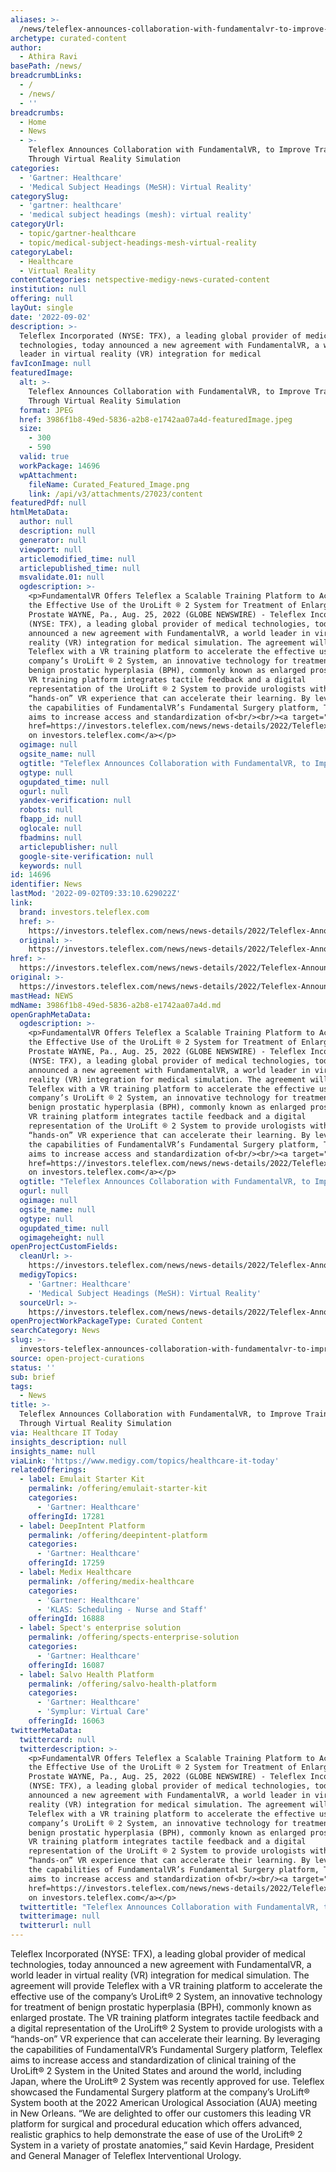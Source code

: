 ```yaml
---
aliases: >-
  /news/teleflex-announces-collaboration-with-fundamentalvr-to-improve-training-through-virtual-reality-simulation
archetype: curated-content
author:
  - Athira Ravi
basePath: /news/
breadcrumbLinks:
  - /
  - /news/
  - ''
breadcrumbs:
  - Home
  - News
  - >-
    Teleflex Announces Collaboration with FundamentalVR, to Improve Training
    Through Virtual Reality Simulation
categories:
  - 'Gartner: Healthcare'
  - 'Medical Subject Headings (MeSH): Virtual Reality'
categorySlug:
  - 'gartner: healthcare'
  - 'medical subject headings (mesh): virtual reality'
categoryUrl:
  - topic/gartner-healthcare
  - topic/medical-subject-headings-mesh-virtual-reality
categoryLabel:
  - Healthcare
  - Virtual Reality
contentCategories: netspective-medigy-news-curated-content
institution: null
offering: null
layOut: single
date: '2022-09-02'
description: >-
  Teleflex Incorporated (NYSE: TFX), a leading global provider of medical
  technologies, today announced a new agreement with FundamentalVR, a world
  leader in virtual reality (VR) integration for medical
favIconImage: null
featuredImage:
  alt: >-
    Teleflex Announces Collaboration with FundamentalVR, to Improve Training
    Through Virtual Reality Simulation
  format: JPEG
  href: 3986f1b8-49ed-5836-a2b8-e1742aa07a4d-featuredImage.jpeg
  size:
    - 300
    - 590
  valid: true
  workPackage: 14696
  wpAttachment:
    fileName: Curated_Featured_Image.png
    link: /api/v3/attachments/27023/content
featuredPdf: null
htmlMetaData:
  author: null
  description: null
  generator: null
  viewport: null
  articlemodified_time: null
  articlepublished_time: null
  msvalidate.01: null
  ogdescription: >-
    <p>FundamentalVR Offers Teleflex a Scalable Training Platform to Accelerate
    the Effective Use of the UroLift ® 2 System for Treatment of Enlarged
    Prostate WAYNE, Pa., Aug. 25, 2022 (GLOBE NEWSWIRE) - Teleflex Incorporated
    (NYSE: TFX), a leading global provider of medical technologies, today
    announced a new agreement with FundamentalVR, a world leader in virtual
    reality (VR) integration for medical simulation. The agreement will provide
    Teleflex with a VR training platform to accelerate the effective use of the
    company’s UroLift ® 2 System, an innovative technology for treatment of
    benign prostatic hyperplasia (BPH), commonly known as enlarged prostate. The
    VR training platform integrates tactile feedback and a digital
    representation of the UroLift ® 2 System to provide urologists with a
    “hands-on” VR experience that can accelerate their learning. By leveraging
    the capabilities of FundamentalVR’s Fundamental Surgery platform, Teleflex
    aims to increase access and standardization of<br/><br/><a target="_blank"
    href=https://investors.teleflex.com/news/news-details/2022/Teleflex-Announces-Collaboration-with-FundamentalVR-to-Improve-Training-ThroughVirtual-Reality-Simulation/default.aspx>Read
    on investors.teleflex.com</a></p>
  ogimage: null
  ogsite_name: null
  ogtitle: "Teleflex Announces Collaboration with FundamentalVR, to Improve Training Through\_Virtual Reality Simulation"
  ogtype: null
  ogupdated_time: null
  ogurl: null
  yandex-verification: null
  robots: null
  fbapp_id: null
  oglocale: null
  fbadmins: null
  articlepublisher: null
  google-site-verification: null
  keywords: null
id: 14696
identifier: News
lastMod: '2022-09-02T09:33:10.629022Z'
link:
  brand: investors.teleflex.com
  href: >-
    https://investors.teleflex.com/news/news-details/2022/Teleflex-Announces-Collaboration-with-FundamentalVR-to-Improve-Training-ThroughVirtual-Reality-Simulation/default.aspx
  original: >-
    https://investors.teleflex.com/news/news-details/2022/Teleflex-Announces-Collaboration-with-FundamentalVR-to-Improve-Training-ThroughVirtual-Reality-Simulation/default.aspx
href: >-
  https://investors.teleflex.com/news/news-details/2022/Teleflex-Announces-Collaboration-with-FundamentalVR-to-Improve-Training-ThroughVirtual-Reality-Simulation/default.aspx
original: >-
  https://investors.teleflex.com/news/news-details/2022/Teleflex-Announces-Collaboration-with-FundamentalVR-to-Improve-Training-ThroughVirtual-Reality-Simulation/default.aspx
mastHead: NEWS
mdName: 3986f1b8-49ed-5836-a2b8-e1742aa07a4d.md
openGraphMetaData:
  ogdescription: >-
    <p>FundamentalVR Offers Teleflex a Scalable Training Platform to Accelerate
    the Effective Use of the UroLift ® 2 System for Treatment of Enlarged
    Prostate WAYNE, Pa., Aug. 25, 2022 (GLOBE NEWSWIRE) - Teleflex Incorporated
    (NYSE: TFX), a leading global provider of medical technologies, today
    announced a new agreement with FundamentalVR, a world leader in virtual
    reality (VR) integration for medical simulation. The agreement will provide
    Teleflex with a VR training platform to accelerate the effective use of the
    company’s UroLift ® 2 System, an innovative technology for treatment of
    benign prostatic hyperplasia (BPH), commonly known as enlarged prostate. The
    VR training platform integrates tactile feedback and a digital
    representation of the UroLift ® 2 System to provide urologists with a
    “hands-on” VR experience that can accelerate their learning. By leveraging
    the capabilities of FundamentalVR’s Fundamental Surgery platform, Teleflex
    aims to increase access and standardization of<br/><br/><a target="_blank"
    href=https://investors.teleflex.com/news/news-details/2022/Teleflex-Announces-Collaboration-with-FundamentalVR-to-Improve-Training-ThroughVirtual-Reality-Simulation/default.aspx>Read
    on investors.teleflex.com</a></p>
  ogtitle: "Teleflex Announces Collaboration with FundamentalVR, to Improve Training Through\_Virtual Reality Simulation"
  ogurl: null
  ogimage: null
  ogsite_name: null
  ogtype: null
  ogupdated_time: null
  ogimageheight: null
openProjectCustomFields:
  cleanUrl: >-
    https://investors.teleflex.com/news/news-details/2022/Teleflex-Announces-Collaboration-with-FundamentalVR-to-Improve-Training-ThroughVirtual-Reality-Simulation/default.aspx
  medigyTopics:
    - 'Gartner: Healthcare'
    - 'Medical Subject Headings (MeSH): Virtual Reality'
  sourceUrl: >-
    https://investors.teleflex.com/news/news-details/2022/Teleflex-Announces-Collaboration-with-FundamentalVR-to-Improve-Training-ThroughVirtual-Reality-Simulation/default.aspx
openProjectWorkPackageType: Curated Content
searchCategory: News
slug: >-
  investors-teleflex-announces-collaboration-with-fundamentalvr-to-improve-training-through-virtual-reality-simulation
source: open-project-curations
status: ''
sub: brief
tags:
  - News
title: >-
  Teleflex Announces Collaboration with FundamentalVR, to Improve Training
  Through Virtual Reality Simulation
via: Healthcare IT Today
insights_description: null
insights_name: null
viaLink: 'https://www.medigy.com/topics/healthcare-it-today'
relatedOfferings:
  - label: Emulait Starter Kit
    permalink: /offering/emulait-starter-kit
    categories:
      - 'Gartner: Healthcare'
    offeringId: 17281
  - label: DeepIntent Platform
    permalink: /offering/deepintent-platform
    categories:
      - 'Gartner: Healthcare'
    offeringId: 17259
  - label: Medix Healthcare
    permalink: /offering/medix-healthcare
    categories:
      - 'Gartner: Healthcare'
      - 'KLAS: Scheduling - Nurse and Staff'
    offeringId: 16888
  - label: Spect's enterprise solution
    permalink: /offering/spects-enterprise-solution
    categories:
      - 'Gartner: Healthcare'
    offeringId: 16087
  - label: Salvo Health Platform
    permalink: /offering/salvo-health-platform
    categories:
      - 'Gartner: Healthcare'
      - 'Symplur: Virtual Care'
    offeringId: 16063
twitterMetaData:
  twittercard: null
  twitterdescription: >-
    <p>FundamentalVR Offers Teleflex a Scalable Training Platform to Accelerate
    the Effective Use of the UroLift ® 2 System for Treatment of Enlarged
    Prostate WAYNE, Pa., Aug. 25, 2022 (GLOBE NEWSWIRE) - Teleflex Incorporated
    (NYSE: TFX), a leading global provider of medical technologies, today
    announced a new agreement with FundamentalVR, a world leader in virtual
    reality (VR) integration for medical simulation. The agreement will provide
    Teleflex with a VR training platform to accelerate the effective use of the
    company’s UroLift ® 2 System, an innovative technology for treatment of
    benign prostatic hyperplasia (BPH), commonly known as enlarged prostate. The
    VR training platform integrates tactile feedback and a digital
    representation of the UroLift ® 2 System to provide urologists with a
    “hands-on” VR experience that can accelerate their learning. By leveraging
    the capabilities of FundamentalVR’s Fundamental Surgery platform, Teleflex
    aims to increase access and standardization of<br/><br/><a target="_blank"
    href=https://investors.teleflex.com/news/news-details/2022/Teleflex-Announces-Collaboration-with-FundamentalVR-to-Improve-Training-ThroughVirtual-Reality-Simulation/default.aspx>Read
    on investors.teleflex.com</a></p>
  twittertitle: "Teleflex Announces Collaboration with FundamentalVR, to Improve Training Through\_Virtual Reality Simulation"
  twitterimage: null
  twitterurl: null
---
```

<p>Teleflex Incorporated (NYSE: TFX), a leading global provider of medical technologies, today announced a new agreement with FundamentalVR, a world leader in virtual reality (VR) integration for medical simulation.
The agreement will provide Teleflex with a VR training platform to accelerate the effective use of the company’s UroLift® 2 System, an innovative technology for treatment of benign prostatic hyperplasia (BPH), commonly known as enlarged prostate.
The VR training platform integrates tactile feedback and a digital representation of the UroLift® 2 System to provide urologists with a “hands-on” VR experience that can accelerate their learning.
By leveraging the capabilities of FundamentalVR’s Fundamental Surgery platform, Teleflex aims to increase access and standardization of clinical training of the UroLift® 2 System in the United States and around the world, including Japan, where the UroLift® 2 System was recently approved for use. Teleflex showcased the Fundamental Surgery platform at the company’s UroLift® System booth at the 2022 American Urological Association (AUA) meeting in New Orleans.
“We are delighted to offer our customers this leading VR platform for surgical and procedural education which offers advanced, realistic graphics to help demonstrate the ease of use of the UroLift® 2 System in a variety of prostate anatomies,” said Kevin Hardage, President and General Manager of Teleflex Interventional Urology.</p>